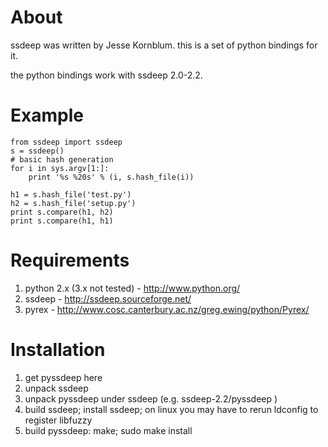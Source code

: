 # About #
ssdeep was written by Jesse Kornblum. this is a set of python bindings for it.

the python bindings work with ssdeep 2.0-2.2.

# Example #

```
from ssdeep import ssdeep
s = ssdeep()
# basic hash generation
for i in sys.argv[1:]:
    print '%s %20s' % (i, s.hash_file(i))

h1 = s.hash_file('test.py')
h2 = s.hash_file('setup.py')
print s.compare(h1, h2)
print s.compare(h1, h1)
```

# Requirements #

  1. python 2.x (3.x not tested) - http://www.python.org/
  1. ssdeep - http://ssdeep.sourceforge.net/
  1. pyrex - http://www.cosc.canterbury.ac.nz/greg.ewing/python/Pyrex/

# Installation #

  1. get pyssdeep here
  1. unpack ssdeep
  1. unpack pyssdeep under ssdeep (e.g. ssdeep-2.2/pyssdeep )
  1. build ssdeep; install ssdeep; on linux you may have to rerun ldconfig to register libfuzzy
  1. build pyssdeep: make; sudo make install